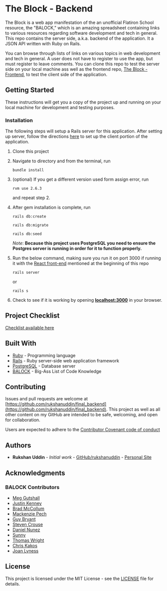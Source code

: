 # The Block - Backend

The Block is a web app manifestation of the an unofficial Flatiron School resource, the "BALOCK," which is an amazing spreadsheet containing links to various resources regarding software development and tech in general. This repo contains the server side, a.k.a. backend of the application. It a JSON API written with Ruby on Rails.

You can browse through lists of links on various topics in web development and tech in general. A user does not have to register to use the app, but must register to leave comments. You can clone this repo to test the server side on your local machine ass well as the frontend repo, [The Block - Frontend](https://github.com/rukshanuddin/final_frontend), to test the client side of the application.

## Getting Started

These instructions will get you a copy of the project up and running on your local machine for development and testing purposes.

### Installation

The following steps will setup a Rails server for this application. After setting up server, follow the directions [here](https://github.com/rukshanuddin/final_frontend/blob/master/README.md#installation) to set up the client portion of the application.

1. Clone this project
2. Navigate to directory and from the terminal, run

    ```shell
    bundle install
    ```

3. (optional) If you get a different version used form assign error, run

    ```shell
    rvm use 2.6.3
    ```

    and repeat step 2.

4. After gem installation is complete, run

    ```shell
    rails db:create

    rails db:migrate

    rails db:seed
    ```

    $Note:$ **Because this project uses PostgreSQL you need to ensure the Postgres server is running in order for it to function properly.**

5. Run the below command, making sure you run it on port 3000 if running it with the [React front-end](https://github.com/rukshanuddin/final_frontend) mentioned at the beginning of this repo

    ```shell
    rails server
    ```

    or

    ```shell
    rails s
    ```

6. Check to see if it is working by opening **[localhost:3000](http://localhost:3000/)** in your browser.

## Project Checklist

[Checklist available here](https://github.com/rukshanuddin/final_frontend/blob/master/CHECKLIST.md)

## Built With

* [Ruby](https://www.ruby-lang.org/en/) - Programming language
* [Rails](https://rubyonrails.org/) - Ruby server-side web application framework
* [PostgreSQL](https://www.postgresql.org/) - Database server
* [BALOCK](http://bit.ly/flatiron-student-resources) - Big-Ass List of Code Knowledge

## Contributing

Issues and pull requests are welcome at [https://github.com/rukshanuddin/final_backend](https://github.com/rukshanuddin/final_backend). This project as well as all other content on my GitHub are intended to be safe, welcoming, and open for collaboration.

Users are expected to adhere to the [Contributor Covenant code of conduct](https://www.contributor-covenant.org/version/1/4/code-of-conduct)

## Authors

* **Rukshan Uddin** - *Initial work* - [GitHub/rukshanuddin](https://github.com/rukshanuddin) - [Personal Site](https://awesomeweb.design)

## Acknowledgments

### BALOCK Contributors

* [Meg Gutshall](https://github.com/meg-gutshall)
* [Justin Kenney](https://github.com/mrjak13)
* [Brad McCollum](https://github.com/btmcollum)
* [Mackenzie Pech](https://github.com/mackied0g)
* [Guy Bryant](https://github.com/guysbryant)
* [Steven Crouse](https://github.com/Sdcrouse)
* [Daniel Nunez](https://github.com/AlphaDaniel)
* [Sunny](https://github.com/aurangzaib-danial)
* [Thomas Wright](https://github.com/twwright)
* [Chris Kakos](https://github.com/ch2isk4kos)
* [Joan Lyness](https://github.com/joanrig)

## License

This project is licensed under the MIT License - see the [LICENSE](LICENSE) file for details.
